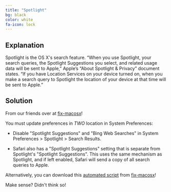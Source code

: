 ```yaml
---
title: "Spotlight"
bg: black
color: white
fa-icon: lock
---
```


## Explanation

Spotlight is the OS X's search feature. “When you use Spotlight, your search queries, the Spotlight Suggestions you select, and related usage data will be sent to Apple,” Apple’s “About Spotlight & Privacy” document states. “If you have Location Services on your device turned on, when you make a search query to Spotlight the location of your device at that time will be sent to Apple.”

## Solution

From our friends over at  [fix-macosx](https://github.com/fix-macosx/)!

You must update preferences in *TWO* location in System Preferences:

- Disable "Spotlight Suggestions" and "Bing Web Searches" in System Preferences > Spotlight > Search Results.

- Safari also has a "Spotlight Suggestions" setting that is separate from Spotlight's "Spotlight Suggestions". This uses the same mechanism as Spotlight, and if left enabled, Safari will send a copy of all search queries to Apple.

Alternatively, you can download this [automated script](https://github.com/fix-macosx/fix-macosx/blob/master/fix-macosx.py) from [fix-macosx](https://github.com/fix-macosx/fix-macosx)!

Make sense? Didn't think so!

